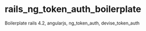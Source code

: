 # rails_ng_token_auth_boilerplate
Boilerplate rails 4.2, angularjs, ng_token_auth, devise_token_auth
